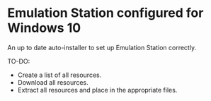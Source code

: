 # Emulation Station configured for Windows 10
An up to date auto-installer to set up Emulation Station correctly.

TO-DO:

- Create a list of all resources.
- Download all resources.
- Extract all resources and place in the appropriate files.



